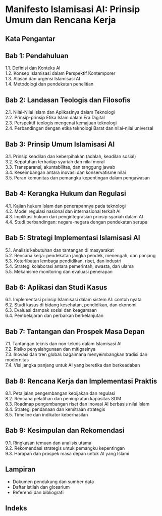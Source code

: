 # Manifesto Islamisasi AI: Prinsip Umum dan Rencana Kerja

## Kata Pengantar

## Bab 1: Pendahuluan  
1.1. Definisi dan Konteks AI  
1.2. Konsep Islamisasi dalam Perspektif Kontemporer  
1.3. Alasan dan urgensi Islamisasi AI  
1.4. Metodologi dan pendekatan penelitian  

## Bab 2: Landasan Teologis dan Filosofis  
2.1. Nilai-Nilai Islam dan Aplikasinya dalam Teknologi  
2.2. Prinsip-prinsip Etika Islam dalam Era Digital  
2.3. Perspektif teologis mengenai kemajuan teknologi  
2.4. Perbandingan dengan etika teknologi Barat dan nilai-nilai universal  

## Bab 3: Prinsip Umum Islamisasi AI  
3.1. Prinsip keadilan dan keberpihakan (adalah, keadilan sosial)  
3.2. Kepatuhan terhadap syariah dan nilai moral  
3.3. Transparansi, akuntabilitas, dan tanggung jawab  
3.4. Keseimbangan antara inovasi dan konservatisme nilai  
3.5. Peran komunitas dan pemangku kepentingan dalam pengawasan  

## Bab 4: Kerangka Hukum dan Regulasi  
4.1. Kajian hukum Islam dan penerapannya pada teknologi  
4.2. Model regulasi nasional dan internasional terkait AI  
4.3. Implikasi hukum dari pengintegrasian prinsip syariah dalam AI  
4.4. Studi perbandingan: negara-negara dengan pendekatan serupa  

## Bab 5: Strategi Implementasi Islamisasi AI  
5.1. Analisis kebutuhan dan tantangan di masyarakat  
5.2. Rencana kerja: pendekatan jangka pendek, menengah, dan panjang  
5.3. Keterlibatan lembaga pendidikan, riset, dan industri  
5.4. Strategi kolaborasi antara pemerintah, swasta, dan ulama  
5.5. Mekanisme monitoring dan evaluasi penerapan  

## Bab 6: Aplikasi dan Studi Kasus  
6.1. Implementasi prinsip Islamisasi dalam sistem AI: contoh nyata  
6.2. Studi kasus di bidang kesehatan, pendidikan, dan ekonomi  
6.3. Evaluasi dampak sosial dan keagamaan  
6.4. Pembelajaran dan perbaikan berkelanjutan  

## Bab 7: Tantangan dan Prospek Masa Depan  
7.1. Tantangan teknis dan non-teknis dalam Islamisasi AI  
7.2. Risiko penyalahgunaan dan mitigasinya  
7.3. Inovasi dan tren global: bagaimana menyeimbangkan tradisi dan modernitas  
7.4. Visi jangka panjang untuk AI yang beretika dan berkeadaban  

## Bab 8: Rencana Kerja dan Implementasi Praktis  
8.1. Peta jalan pengembangan kebijakan dan regulasi  
8.2. Rencana pelatihan dan peningkatan kapasitas SDM  
8.3. Roadmap pengembangan riset dan inovasi AI berbasis nilai Islam  
8.4. Strategi pendanaan dan kemitraan strategis  
8.5. Timeline dan indikator keberhasilan  

## Bab 9: Kesimpulan dan Rekomendasi  
9.1. Ringkasan temuan dan analisis utama  
9.2. Rekomendasi strategis untuk pemangku kepentingan  
9.3. Harapan dan prospek masa depan untuk AI yang Islami  

## Lampiran  
- Dokumen pendukung dan sumber data  
- Daftar istilah dan glosarium  
- Referensi dan bibliografi  

## Indeks